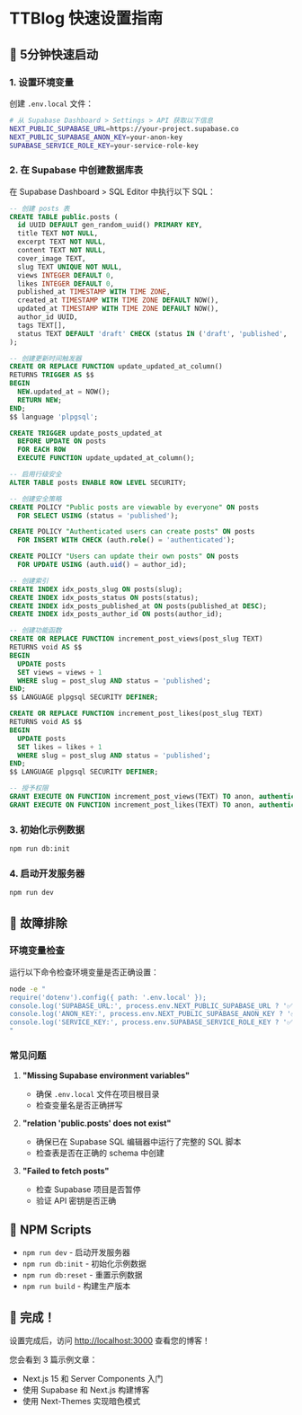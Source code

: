 # TTBlog 快速设置指南

## 🚀 5分钟快速启动

### 1. 设置环境变量

创建 `.env.local` 文件：

```bash
# 从 Supabase Dashboard > Settings > API 获取以下信息
NEXT_PUBLIC_SUPABASE_URL=https://your-project.supabase.co
NEXT_PUBLIC_SUPABASE_ANON_KEY=your-anon-key
SUPABASE_SERVICE_ROLE_KEY=your-service-role-key
```

### 2. 在 Supabase 中创建数据库表

在 Supabase Dashboard > SQL Editor 中执行以下 SQL：

```sql
-- 创建 posts 表
CREATE TABLE public.posts (
  id UUID DEFAULT gen_random_uuid() PRIMARY KEY,
  title TEXT NOT NULL,
  excerpt TEXT NOT NULL,
  content TEXT NOT NULL,
  cover_image TEXT,
  slug TEXT UNIQUE NOT NULL,
  views INTEGER DEFAULT 0,
  likes INTEGER DEFAULT 0,
  published_at TIMESTAMP WITH TIME ZONE,
  created_at TIMESTAMP WITH TIME ZONE DEFAULT NOW(),
  updated_at TIMESTAMP WITH TIME ZONE DEFAULT NOW(),
  author_id UUID,
  tags TEXT[],
  status TEXT DEFAULT 'draft' CHECK (status IN ('draft', 'published', 'archived'))
);

-- 创建更新时间触发器
CREATE OR REPLACE FUNCTION update_updated_at_column()
RETURNS TRIGGER AS $$
BEGIN
  NEW.updated_at = NOW();
  RETURN NEW;
END;
$$ language 'plpgsql';

CREATE TRIGGER update_posts_updated_at 
  BEFORE UPDATE ON posts 
  FOR EACH ROW 
  EXECUTE FUNCTION update_updated_at_column();

-- 启用行级安全
ALTER TABLE posts ENABLE ROW LEVEL SECURITY;

-- 创建安全策略
CREATE POLICY "Public posts are viewable by everyone" ON posts
  FOR SELECT USING (status = 'published');

CREATE POLICY "Authenticated users can create posts" ON posts
  FOR INSERT WITH CHECK (auth.role() = 'authenticated');

CREATE POLICY "Users can update their own posts" ON posts
  FOR UPDATE USING (auth.uid() = author_id);

-- 创建索引
CREATE INDEX idx_posts_slug ON posts(slug);
CREATE INDEX idx_posts_status ON posts(status);
CREATE INDEX idx_posts_published_at ON posts(published_at DESC);
CREATE INDEX idx_posts_author_id ON posts(author_id);

-- 创建功能函数
CREATE OR REPLACE FUNCTION increment_post_views(post_slug TEXT)
RETURNS void AS $$
BEGIN
  UPDATE posts 
  SET views = views + 1 
  WHERE slug = post_slug AND status = 'published';
END;
$$ LANGUAGE plpgsql SECURITY DEFINER;

CREATE OR REPLACE FUNCTION increment_post_likes(post_slug TEXT)
RETURNS void AS $$
BEGIN
  UPDATE posts 
  SET likes = likes + 1 
  WHERE slug = post_slug AND status = 'published';
END;
$$ LANGUAGE plpgsql SECURITY DEFINER;

-- 授予权限
GRANT EXECUTE ON FUNCTION increment_post_views(TEXT) TO anon, authenticated;
GRANT EXECUTE ON FUNCTION increment_post_likes(TEXT) TO anon, authenticated;
```

### 3. 初始化示例数据

```bash
npm run db:init
```

### 4. 启动开发服务器

```bash
npm run dev
```

## 🔧 故障排除

### 环境变量检查

运行以下命令检查环境变量是否正确设置：

```bash
node -e "
require('dotenv').config({ path: '.env.local' });
console.log('SUPABASE_URL:', process.env.NEXT_PUBLIC_SUPABASE_URL ? '✅ 已设置' : '❌ 未设置');
console.log('ANON_KEY:', process.env.NEXT_PUBLIC_SUPABASE_ANON_KEY ? '✅ 已设置' : '❌ 未设置');
console.log('SERVICE_KEY:', process.env.SUPABASE_SERVICE_ROLE_KEY ? '✅ 已设置' : '❌ 未设置');
"
```

### 常见问题

1. **"Missing Supabase environment variables"**
   - 确保 `.env.local` 文件在项目根目录
   - 检查变量名是否正确拼写

2. **"relation 'public.posts' does not exist"**
   - 确保已在 Supabase SQL 编辑器中运行了完整的 SQL 脚本
   - 检查表是否在正确的 schema 中创建

3. **"Failed to fetch posts"**
   - 检查 Supabase 项目是否暂停
   - 验证 API 密钥是否正确

## 📝 NPM Scripts

- `npm run dev` - 启动开发服务器
- `npm run db:init` - 初始化示例数据
- `npm run db:reset` - 重置示例数据
- `npm run build` - 构建生产版本

## 🎉 完成！

设置完成后，访问 [http://localhost:3000](http://localhost:3000) 查看您的博客！

您会看到 3 篇示例文章：
- Next.js 15 和 Server Components 入门
- 使用 Supabase 和 Next.js 构建博客
- 使用 Next-Themes 实现暗色模式 